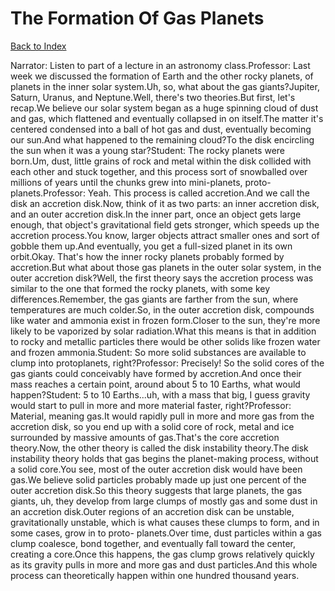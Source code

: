 # The Formation Of Gas Planets
[Back to Index](https://github.com/windows10010/tpoExtractor/blob/master/README.md)

Narrator: Listen to part of a lecture in an astronomy class.Professor: Last week we discussed the formation of Earth and the other rocky planets, of planets in the inner solar system.Uh, so, what about the gas giants?Jupiter, Saturn, Uranus, and Neptune.Well, there's two theories.But first, let's recap.We believe our solar system began as a huge spinning cloud of dust and gas, which flattened and eventually collapsed in on itself.The matter it's centered condensed into a ball of hot gas and dust, eventually becoming our sun.And what happened to the remaining cloud?To the disk encircling the sun when it was a young star?Student: The rocky planets were born.Um, dust, little grains of rock and metal within the disk collided with each other and stuck together, and this process sort of snowballed over millions of years until the chunks grew into mini-planets, proto-planets.Professor: Yeah. This process is called accretion.And we call the disk an accretion disk.Now, think of it as two parts: an inner accretion disk, and an outer accretion disk.In the inner part, once an object gets large enough, that object's gravitational field gets stronger, which speeds up the accretion process.You know, larger objects attract smaller ones and sort of gobble them up.And eventually, you get a full-sized planet in its own orbit.Okay. That's how the inner rocky planets probably formed by accretion.But what about those gas planets in the outer solar system, in the outer accretion disk?Well, the first theory says the accretion process was similar to the one that formed the rocky planets, with some key differences.Remember, the gas giants are farther from the sun, where temperatures are much colder.So, in the outer accretion disk, compounds like water and ammonia exist in frozen form.Closer to the sun, they're more likely to be vaporized by solar radiation.What this means is that in addition to rocky and metallic particles there would be other solids like frozen water and frozen ammonia.Student: So more solid substances are available to clump into protoplanets, right?Professor: Precisely! So the solid cores of the gas giants could conceivably have formed by accretion.And once their mass reaches a certain point, around about 5 to 10 Earths, what would happen?Student: 5 to 10 Earths...uh, with a mass that big, I guess gravity would start to pull in more and more material faster, right?Professor: Material, meaning gas.It would rapidly pull in more and more gas from the accretion disk, so you end up with a solid core of rock, metal and ice surrounded by massive amounts of gas.That's the core accretion theory.Now, the other theory is called the disk instability theory.The disk instability theory holds that gas begins the planet-making process, without a solid core.You see, most of the outer accretion disk would have been gas.We believe solid particles probably made up just one percent of the outer accretion disk.So this theory suggests that large planets, the gas giants, uh, they develop from large clumps of mostly gas and some dust in an accretion disk.Outer regions of an accretion disk can be unstable, gravitationally unstable, which is what causes these clumps to form, and in some cases, grow in to proto- planets.Over time, dust particles within a gas clump coalesce, bond together, and eventually fall toward the center, creating a core.Once this happens, the gas clump grows relatively quickly as its gravity pulls in more and more gas and dust particles.And this whole process can theoretically happen within one hundred thousand years.
 
